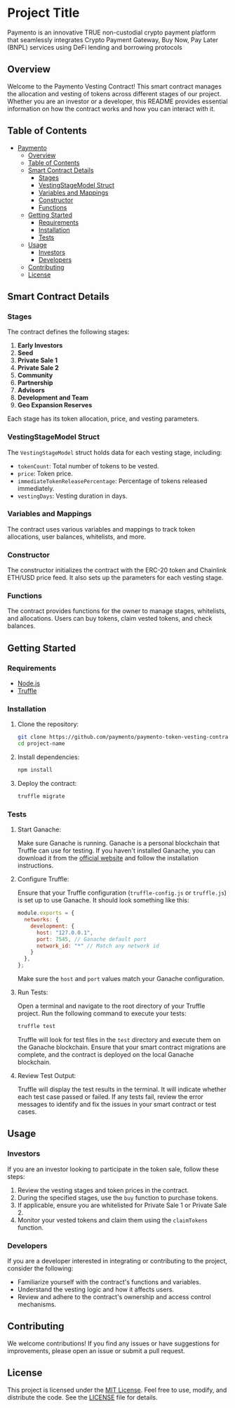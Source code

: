 # Project Title

Paymento is an innovative TRUE non-custodial crypto payment platform that seamlessly integrates Crypto Payment Gateway, Buy Now, Pay Later (BNPL) services using DeFi lending and borrowing protocols

## Overview

Welcome to the Paymento Vesting Contract! This smart contract manages the allocation and vesting of tokens across different stages of our project. Whether you are an investor or a developer, this README provides essential information on how the contract works and how you can interact with it.

## Table of Contents

- [Paymento](#project-title)
  - [Overview](#overview)
  - [Table of Contents](#table-of-contents)
  - [Smart Contract Details](#smart-contract-details)
    - [Stages](#stages)
    - [VestingStageModel Struct](#vestingstagemodel-struct)
    - [Variables and Mappings](#variables-and-mappings)
    - [Constructor](#constructor)
    - [Functions](#functions)
  - [Getting Started](#getting-started)
    - [Requirements](#requirements)
    - [Installation](#installation)
    - [Tests](#tests)
  - [Usage](#usage)
    - [Investors](#investors)
    - [Developers](#developers)
  - [Contributing](#contributing)
  - [License](#license)

## Smart Contract Details

### Stages

The contract defines the following stages:

1. **Early Investors**
2. **Seed**
3. **Private Sale 1**
4. **Private Sale 2**
5. **Community**
6. **Partnership**
7. **Advisors**
8. **Development and Team**
9. **Geo Expansion Reserves**

Each stage has its token allocation, price, and vesting parameters.

### VestingStageModel Struct

The `VestingStageModel` struct holds data for each vesting stage, including:

- `tokenCount`: Total number of tokens to be vested.
- `price`: Token price.
- `immediateTokenReleasePercentage`: Percentage of tokens released immediately.
- `vestingDays`: Vesting duration in days.

### Variables and Mappings

The contract uses various variables and mappings to track token allocations, user balances, whitelists, and more.

### Constructor

The constructor initializes the contract with the ERC-20 token and Chainlink ETH/USD price feed. It also sets up the parameters for each vesting stage.

### Functions

The contract provides functions for the owner to manage stages, whitelists, and allocations. Users can buy tokens, claim vested tokens, and check balances.

## Getting Started

### Requirements

- [Node.js](https://nodejs.org/)
- [Truffle](https://www.trufflesuite.com/truffle)

### Installation

1. Clone the repository:

   ```bash
   git clone https://github.com/paymento/paymento-token-vesting-contract.git
   cd project-name
   ```

2. Install dependencies:

   ```bash
   npm install
   ```

3. Deploy the contract:

   ```bash
   truffle migrate
   ```

### Tests

1. Start Ganache:
   
   Make sure Ganache is running. Ganache is a personal blockchain that Truffle can use for testing. If you haven't installed Ganache, you can download it from the [official website](https://www.trufflesuite.com/ganache) and follow the installation instructions.

2. Configure Truffle:

   Ensure that your Truffle configuration (`truffle-config.js` or `truffle.js`) is set up to use Ganache. It should look something like this:

   ```javascript
   module.exports = {
     networks: {
       development: {
         host: "127.0.0.1",
         port: 7545, // Ganache default port
         network_id: "*" // Match any network id
       }
     },
   };
   ```

   Make sure the `host` and `port` values match your Ganache configuration.

3. Run Tests:

   Open a terminal and navigate to the root directory of your Truffle project. Run the following command to execute your tests:

   ```bash
   truffle test
   ```

   Truffle will look for test files in the `test` directory and execute them on the Ganache blockchain. Ensure that your smart contract migrations are complete, and the contract is deployed on the local Ganache blockchain.

4. Review Test Output:

   Truffle will display the test results in the terminal. It will indicate whether each test case passed or failed. If any tests fail, review the error messages to identify and fix the issues in your smart contract or test cases.

## Usage

### Investors

If you are an investor looking to participate in the token sale, follow these steps:

1. Review the vesting stages and token prices in the contract.
2. During the specified stages, use the `buy` function to purchase tokens.
3. If applicable, ensure you are whitelisted for Private Sale 1 or Private Sale 2.
4. Monitor your vested tokens and claim them using the `claimTokens` function.

### Developers

If you are a developer interested in integrating or contributing to the project, consider the following:

- Familiarize yourself with the contract's functions and variables.
- Understand the vesting logic and how it affects users.
- Review and adhere to the contract's ownership and access control mechanisms.

## Contributing

We welcome contributions! If you find any issues or have suggestions for improvements, please open an issue or submit a pull request.

## License

This project is licensed under the [MIT License](LICENSE). Feel free to use, modify, and distribute the code. See the [LICENSE](LICENSE) file for details.

